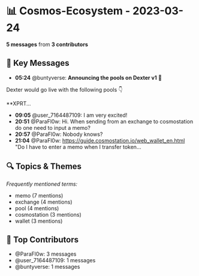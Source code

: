 # 📊 Cosmos-Ecosystem - 2023-03-24
**5 messages** from **3 contributors**

## 💬 Key Messages
- **05:24** @buntyverse: **Announcing the pools on Dexter v1** 📢

Dexter would go live with the following pools 👇 

**XPRT...
- **09:05** @user_7164487109: I am very excited!
- **20:51** @ParaFl0w: Hi. When sending from an exchange to cosmostation do one need to input a memo?
- **20:57** @ParaFl0w: Nobody knows?
- **21:04** @ParaFl0w: https://guide.cosmostation.io/web_wallet_en.html
"Do I have to enter a memo when I transfer token...

## 🔍 Topics & Themes
*Frequently mentioned terms:*
- memo (7 mentions)
- exchange (4 mentions)
- pool (4 mentions)
- cosmostation (3 mentions)
- wallet (3 mentions)

## 👥 Top Contributors
- @ParaFl0w: 3 messages
- @user_7164487109: 1 messages
- @buntyverse: 1 messages